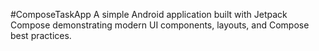 #ComposeTaskApp
A simple Android application built with Jetpack Compose demonstrating modern UI components, layouts, and Compose best practices.

